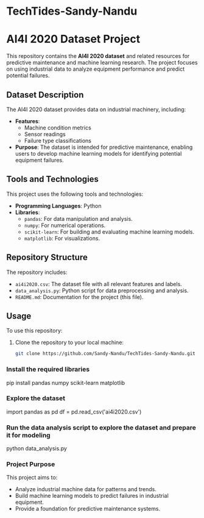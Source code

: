 # TechTides-Sandy-Nandu
# AI4I 2020 Dataset Project

This repository contains the **AI4I 2020 dataset** and related resources for predictive maintenance and machine learning research. The project focuses on using industrial data to analyze equipment performance and predict potential failures.

## Dataset Description
The AI4I 2020 dataset provides data on industrial machinery, including:
- **Features**:
  - Machine condition metrics
  - Sensor readings
  - Failure type classifications
- **Purpose**: The dataset is intended for predictive maintenance, enabling users to develop machine learning models for identifying potential equipment failures.

## Tools and Technologies
This project uses the following tools and technologies:
- **Programming Languages**: Python
- **Libraries**:
  - `pandas`: For data manipulation and analysis.
  - `numpy`: For numerical operations.
  - `scikit-learn`: For building and evaluating machine learning models.
  - `matplotlib`: For visualizations.

## Repository Structure
The repository includes:
- `ai4i2020.csv`: The dataset file with all relevant features and labels.
- `data_analysis.py`: Python script for data preprocessing and analysis.
- `README.md`: Documentation for the project (this file).

## Usage
To use this repository:
1. Clone the repository to your local machine:
   ```bash
   git clone https://github.com/Sandy-Nandu/TechTides-Sandy-Nandu.git
### Install the required libraries
pip install pandas numpy scikit-learn matplotlib
### Explore the dataset
import pandas as pd
df = pd.read_csv('ai4i2020.csv')
### Run the data analysis script to explore the dataset and prepare it for modeling
python data_analysis.py
### Project Purpose
This project aims to:

- Analyze industrial machine data for patterns and trends.
- Build machine learning models to predict failures in industrial equipment.
- Provide a foundation for predictive maintenance systems.






